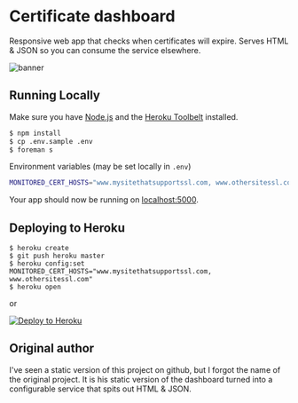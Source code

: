 # Certificate dashboard

Responsive web app that checks when certificates will expire. Serves HTML & JSON so you can consume the service elsewhere.

![banner](certificate-check.png "Banner app preview")

## Running Locally

Make sure you have [Node.js](http://nodejs.org/) and the [Heroku Toolbelt](https://toolbelt.heroku.com/) installed.

```sh
$ npm install
$ cp .env.sample .env
$ foreman s
```

Environment variables (may be set locally in `.env`)

```sh
MONITORED_CERT_HOSTS="www.mysitethatsupportssl.com, www.othersitessl.com"
```

Your app should now be running on [localhost:5000](http://localhost:5000/).

## Deploying to Heroku

```
$ heroku create
$ git push heroku master
$ heroku config:set MONITORED_CERT_HOSTS="www.mysitethatsupportssl.com, www.othersitessl.com"
$ heroku open
```
or

[![Deploy to Heroku](https://www.herokucdn.com/deploy/button.png)](https://heroku.com/deploy)

## Original author

I've seen a static version of this project on github, but I forgot the name of the original project. It is his static version of the dashboard turned into a configurable service that spits out HTML & JSON.
